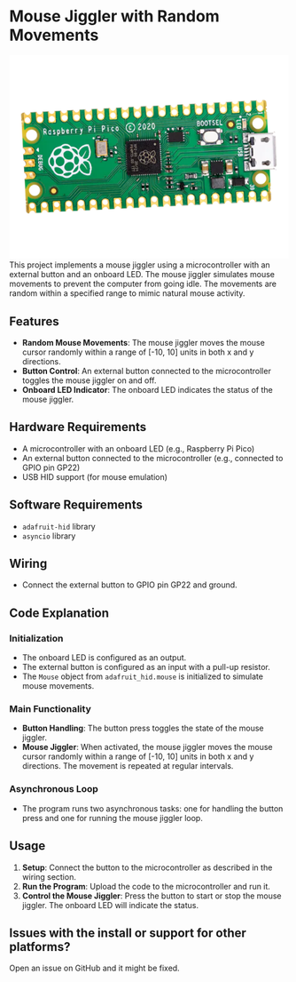 # Mouse Jiggler with Random Movements
![Raspi Pico](resources/image.png)
This project implements a mouse jiggler using a microcontroller with an external button and an onboard LED. The mouse jiggler simulates mouse movements to prevent the computer from going idle. The movements are random within a specified range to mimic natural mouse activity.

## Features

- **Random Mouse Movements**: The mouse jiggler moves the mouse cursor randomly within a range of [-10, 10] units in both x and y directions.
- **Button Control**: An external button connected to the microcontroller toggles the mouse jiggler on and off.
- **Onboard LED Indicator**: The onboard LED indicates the status of the mouse jiggler.

## Hardware Requirements

- A microcontroller with an onboard LED (e.g., Raspberry Pi Pico)
- An external button connected to the microcontroller (e.g., connected to GPIO pin GP22)
- USB HID support (for mouse emulation)

## Software Requirements

- `adafruit-hid` library
- `asyncio` library

## Wiring

- Connect the external button to GPIO pin GP22 and ground.

## Code Explanation

### Initialization

- The onboard LED is configured as an output.
- The external button is configured as an input with a pull-up resistor.
- The `Mouse` object from `adafruit_hid.mouse` is initialized to simulate mouse movements.

### Main Functionality

- **Button Handling**: The button press toggles the state of the mouse jiggler.
- **Mouse Jiggler**: When activated, the mouse jiggler moves the mouse cursor randomly within a range of [-10, 10] units in both x and y directions. The movement is repeated at regular intervals.

### Asynchronous Loop

- The program runs two asynchronous tasks: one for handling the button press and one for running the mouse jiggler loop.

## Usage

1. **Setup**: Connect the button to the microcontroller as described in the wiring section.
2. **Run the Program**: Upload the code to the microcontroller and run it.
3. **Control the Mouse Jiggler**: Press the button to start or stop the mouse jiggler. The onboard LED will indicate the status.

## Issues with the install or support for other platforms?
Open an issue on GitHub and it might be fixed.